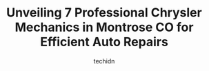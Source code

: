 ---
layout: ampstory
image: https://images.unsplash.com/photo-1619843810942-f8010bb6916c?ixlib=rb-4.0.3&ixid=MnwxMjA3fDB8MHxwaG90by1wYWdlfHx8fGVufDB8fHx8&auto=format&fit=crop&w=640&h=853&q=80
author: techidn
featured: false
description: For top-quality automotive repairs and maintenance, visit the 7 best Chrysler Mechanic in Montrose CO, USA. Their reputation for excellence and their dedication to customer satisfaction make
title: Unveiling 7 Professional Chrysler Mechanics in Montrose CO for Efficient Auto Repairs
cover:
   title: Unveiling 7 Professional Chrysler Mechanics in Montrose CO for Efficient Auto Repairs
   subtitle: Rickpate
   background: https://images.unsplash.com/photo-1619843810942-f8010bb6916c?ixlib=rb-4.0.3&ixid=MnwxMjA3fDB8MHxwaG90by1wYWdlfHx8fGVufDB8fHx8&auto=format&fit=crop&w=640&h=853&q=80

pages: 
 - layout: thirds
   top: <h1>#1 Americas Auto & Tire</h1>
   bottom: "<p>I scheduled a same day appointment for an alignment, mount and balance of snow tires. These mechanics performed this service and also corrected an issue I was unaware of </p>"
   background: https://www.knot35.com/toplist/wp-content/uploads/2023/06/best-chrysler-mechanic-1-in-montrose-co-1685834238.jpeg
   backgroundblur: true
 - layout: thirds
   top: <h1>#2 Scotts Montrose Auto Repair</h1>
   bottom: "<p>2000 E Main St, Montrose, CO 81401, United States</p>"
   background: https://www.knot35.com/toplist/wp-content/uploads/2023/06/best-chrysler-mechanic-2-in-montrose-co-1685834238.jpeg
   cta:
      link: https://www.knot35.com/toplist/unveiling-7-professional-chrysler-mechanics-in-montrose-co-for-efficient-auto-repairs/
      text: Unveiling 7 Professional Chrysler Mechanics in Montrose CO for Efficient Auto Repairs
 - layout: thirds
   top: <h1>#3 Mohrs Automotive</h1>
   bottom: "<p>1141 N Townsend Ave, Montrose, CO 81401, United States</p>"
   background: https://www.knot35.com/toplist/wp-content/uploads/2023/06/best-chrysler-mechanic-3-in-montrose-co-1685834239.jpeg
   cta:
      link: https://www.knot35.com/toplist/unveiling-7-professional-chrysler-mechanics-in-montrose-co-for-efficient-auto-repairs/
      text: Unveiling 7 Professional Chrysler Mechanics in Montrose CO for Efficient Auto Repairs
 - layout: thirds
   top: <h1>#4 A&A Auto Customs Tires & Wheels, LLC</h1>
   bottom: "<p>530 N Townsend Ave, Montrose, CO 81401, United States</p>"
   background: https://images.unsplash.com/photo-1549241520-425e3dfc01cb?ixlib=rb-4.0.3&ixid=MnwxMjA3fDB8MHxwaG90by1wYWdlfHx8fGVufDB8fHx8&auto=format&fit=crop&w=640&h=853&q=80
   cta:
      link: https://www.knot35.com/toplist/unveiling-7-professional-chrysler-mechanics-in-montrose-co-for-efficient-auto-repairs/
      text: Unveiling 7 Professional Chrysler Mechanics in Montrose CO for Efficient Auto Repairs
 - layout: thirds
   top: <h1>#5 Performance Muffler & Auto</h1>
   bottom: "<p>2352 E Main St, Montrose, CO 81401, United States</p>"
   background: https://images.unsplash.com/photo-1618556658017-fd9c732d1360?ixlib=rb-4.0.3&ixid=MnwxMjA3fDB8MHxwaG90by1wYWdlfHx8fGVufDB8fHx8&auto=format&fit=crop&w=640&h=853&q=80
   cta:
      link: https://www.knot35.com/toplist/unveiling-7-professional-chrysler-mechanics-in-montrose-co-for-efficient-auto-repairs/
      text: Unveiling 7 Professional Chrysler Mechanics in Montrose CO for Efficient Auto Repairs
 - layout: thirds
   top: <h1>#6 Dads Automotive</h1>
   bottom: "<p>1210 N Townsend Ave, Montrose, CO 81401, United States</p>"
   background: https://images.unsplash.com/photo-1531169509526-f8f1fdaa4a67?ixlib=rb-4.0.3&ixid=MnwxMjA3fDB8MHxwaG90by1wYWdlfHx8fGVufDB8fHx8&auto=format&fit=crop&w=640&h=853&q=80
   cta:
      link: https://www.knot35.com/toplist/unveiling-7-professional-chrysler-mechanics-in-montrose-co-for-efficient-auto-repairs/
      text: Unveiling 7 Professional Chrysler Mechanics in Montrose CO for Efficient Auto Repairs
 - layout: thirds
   top: <h1>#7 Rons Auto Repair LLC</h1>
   bottom: "<p>60 S Hillcrest Dr, Montrose, CO 81401, United States</p>"
   background: https://images.unsplash.com/photo-1609083590460-7b8cc0ca65f8?ixlib=rb-4.0.3&ixid=MnwxMjA3fDB8MHxwaG90by1wYWdlfHx8fGVufDB8fHx8&auto=format&fit=crop&w=640&h=853&q=80
   cta:
      link: https://www.knot35.com/toplist/unveiling-7-professional-chrysler-mechanics-in-montrose-co-for-efficient-auto-repairs/
      text: Unveiling 7 Professional Chrysler Mechanics in Montrose CO for Efficient Auto Repairs
 - layout: thirds
   middle: Continue reading...
   background: https://images.unsplash.com/photo-1604871000636-074fa5117945?ixlib=rb-4.0.3&ixid=MnwxMjA3fDB8MHxwaG90by1wYWdlfHx8fGVufDB8fHx8&auto=format&fit=crop&w=640&h=853&q=80
   cta:
      link: https://www.knot35.com/toplist/unveiling-7-professional-chrysler-mechanics-in-montrose-co-for-efficient-auto-repairs/
      text: Unveiling 7 Professional Chrysler Mechanics in Montrose CO for Efficient Auto Repairs
      
---